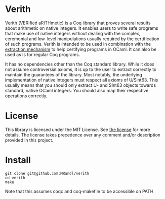 # Verith
Verith (VERIfied aRITHmetic) is a Coq library that proves 
several results about arithmetic on native integers. It enables 
users to write safe programs that make use of native integers
without dealing with the complex, ceremonial and low-level 
manipulations usually required by the certification of such
programs.
Verith is intended to be used in combination with the
[extraction mechanism](https://coq.inria.fr/refman/addendum/extraction.html) 
to help certifying programs in OCaml. It can also be used as is for regular
Coq programs.

It has no dependencies other than the Coq standard library.
While it does not assume controversial axioms, it is up to the user to extract correctly 
to maintain the guarantees of the library.
Most notably, the underlying implementation of native integers must respect all axioms
of U/Sint63. This usually means that you should only extract U- and SInt63 objects towards 
standard, native OCaml integers. You should also map their respective operations correctly.

# License
This library is licensed under the MIT License.
See [the license](LICENSE) for more details.
The license takes precedence over any comment and/or description
provided in this project.

# Install
```
git clone git@github.com:MRandl/verith
cd verith
make
```
Note that this assumes coqc and coq-makefile to be accessible on PATH.
